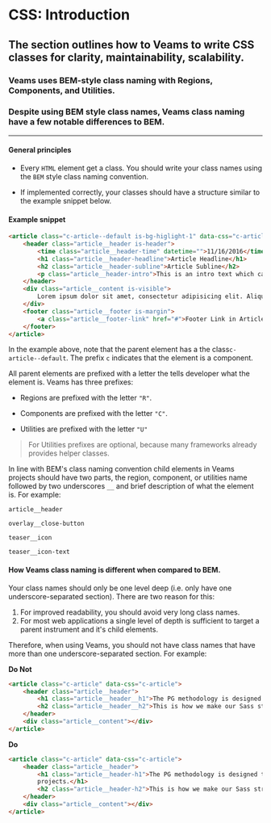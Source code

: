 # CSS: Introduction

## The section outlines how to Veams to write CSS classes for clarity, maintainability, scalability. 

### Veams uses BEM-style class naming with Regions, Components, and Utilities. 

### Despite using BEM style class names, Veams class naming have a few notable differences to BEM.
---

#### General principles

- Every `HTML` element get a class. You should write your class names using the `BEM` style class naming convention. 

- If implemented correctly, your classes should have a structure similar to the example snippet below.

#### Example snippet

``` html
<article class="c-article--default is-bg-higlight-1" data-css="c-article">
	<header class="article__header is-header">
		<time class="article__header-time" datetime="">11/16/2016</time>
		<h1 class="article__header-headline">Article Headline</h1>
		<h2 class="article__header-subline">Article Subline</h2>
		<p class="article__header-intro">This is an intro text which can be used in every article component.</p>
	</header>
	<div class="article__content is-visible">
		Lorem ipsum dolor sit amet, consectetur adipisicing elit. Aliquam aperiam architecto atque cupiditate dicta earum ex facilis harum incidunt, laboriosam officiis placeat quas recusandae, rerum, sit tempore tenetur. Impedit, velit.
	</div>
	<footer class="article__footer is-margin">
		<a class="article__footer-link" href="#">Footer Link in Article</a>
	</footer>
</article>
``` 

In the example above, note that the parent element has a the class`c-article--default`. The prefix `c` indicates that
the element is a component. 

All parent elements are prefixed with a letter the tells developer what the element is. Veams has three 
prefixes:

- Regions are prefixed with the letter `"R"`. 

- Components are prefixed with the letter `"C"`. 

- Utilities are prefixed with the letter `"U"`

> For Utilities prefixes are optional, because many frameworks already provides helper classes.

In line with BEM's class naming convention child elements in Veams projects should have two parts, the region, 
component, or utilities name followed by two underscores `__` and brief description of what the element is. For 
example: 

`article__header`

`overlay__close-button`

`teaser__icon`

`teaser__icon-text`


#### How Veams class naming is different when compared to BEM.

Your class names should only be one level deep (i.e. only have one underscore-separated section). There are two reason 
for this:

1. For improved readability, you should avoid very long class names.
2. For most web applications a single level of depth is sufficient to target a parent instrument and it's child 
elements.

Therefore, when using Veams, you should not have class names that have more than one underscore-separated section. 
For example:  

**Do Not**

``` html
<article class="c-article" data-css="c-article">
	<header class="article__header">
		<h1 class="article__header__h1">The PG methodology is designed to be used in large, long lived websites and projects.</h1>
		<h2 class="article__header__h2">This is how we make our Sass structure scalable.</h2>
	</header>
	<div class="article__content"></div>
</article>
``` 

**Do**

``` html
<article class="c-article" data-css="c-article">
	<header class="article__header">
		<h1 class="article__header-h1">The PG methodology is designed to be used in large, long lived websites and 
		projects.</h1>
		<h2 class="article__header-h2">This is how we make our Sass structure scalable.</h2>
	</header>
	<div class="article__content"></div>
</article>
``` 
